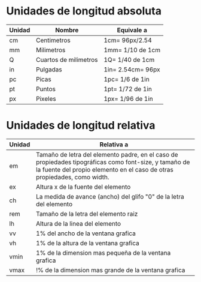 # Unidades de longitud absoluta
|Unidad|Nombre               |Equivale a       |
|------|---------------------|-----------------|
|cm    |Centimetros          |1cm= 96px/2.54   |
|mm    |Milimetros           |1mm= 1/10 de 1cm |
|Q     |Cuartos de milimetros|1Q= 1/40 de 1cm  |
|in    |Pulgadas             |1in= 2.54cm= 96px|
|pc    |Picas                |1pc= 1/6 de 1in  |
|pt    |Puntos               |1pt= 1/72 de 1in |
|px    |Pixeles              |1px= 1/96 de 1in |

# Unidades de longitud relativa
|Unidad|Relativa a|
|------|----------|
|em    |Tamaño de letra del elemento padre, en el caso de propiedades tipográficas como font-size, y tamaño de la fuente del propio elemento en el caso de otras propiedades, como width.|
|ex|Altura x de la fuente del elemento|
|ch|La medida de avance (ancho) del glifo "0" de la letra del elemento|
|rem|Tamaño de la letra del elemento raiz|
|lh|Altura de la linea del elemento|
|vv|1% del ancho de la ventana grafica|
|vh|1% de la altura de la ventana grafica|
|vmin|1% de la dimension mas pequeña de la ventana grafica|
|vmax|!% de la dimension mas grande de la ventana grafica|

